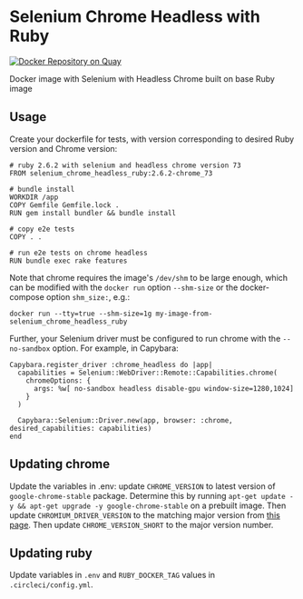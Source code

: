 # Selenium Chrome Headless with Ruby

[![Docker Repository on Quay](https://quay.io/repository/nyulibraries/selenium_chrome_headless_ruby/status "Docker Repository on Quay")](https://quay.io/repository/nyulibraries/selenium_chrome_headless_ruby)

Docker image with Selenium with Headless Chrome built on base Ruby image

## Usage

Create your dockerfile for tests, with version corresponding to desired Ruby version and Chrome version:

```
# ruby 2.6.2 with selenium and headless chrome version 73
FROM selenium_chrome_headless_ruby:2.6.2-chrome_73

# bundle install
WORKDIR /app
COPY Gemfile Gemfile.lock .
RUN gem install bundler && bundle install

# copy e2e tests
COPY . .

# run e2e tests on chrome headless
RUN bundle exec rake features
```

Note that chrome requires the image's `/dev/shm` to be large enough, which can be modified with the `docker run` option `--shm-size` or the docker-compose option `shm_size:`, e.g.:

```
docker run --tty=true --shm-size=1g my-image-from-selenium_chrome_headless_ruby
```

Further, your Selenium driver must be configured to run chrome with the `--no-sandbox` option. For example, in Capybara:

```
Capybara.register_driver :chrome_headless do |app|
  capabilities = Selenium::WebDriver::Remote::Capabilities.chrome(
    chromeOptions: {
      args: %w[ no-sandbox headless disable-gpu window-size=1280,1024]
    }
  )

  Capybara::Selenium::Driver.new(app, browser: :chrome, desired_capabilities: capabilities)
end
```

## Updating chrome

Update the variables in .env: update `CHROME_VERSION` to latest version of `google-chrome-stable` package. Determine this by running `apt-get update -y && apt-get upgrade -y google-chrome-stable` on a prebuilt image. Then update `CHROMIUM_DRIVER_VERSION` to the matching major version from [this page](https://chromedriver.chromium.org/downloads). Then update `CHROME_VERSION_SHORT` to the major version number.

## Updating ruby

Update variables in `.env` and `RUBY_DOCKER_TAG` values in `.circleci/config.yml`.
